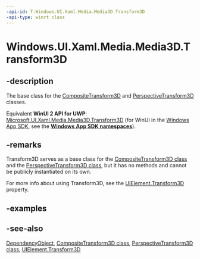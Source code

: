 ```yaml
---
-api-id: T:Windows.UI.Xaml.Media.Media3D.Transform3D
-api-type: winrt class
---
```


<!-- Class syntax.
public class Transform3D : Windows.UI.Xaml.DependencyObject, Windows.UI.Xaml.Media.Media3D.ITransform3D
-->

# Windows.UI.Xaml.Media.Media3D.Transform3D

## -description
The base class for the [CompositeTransform3D](compositetransform3d.md) and [PerspectiveTransform3D](perspectivetransform3d.md) classes.

Equivalent **WinUI 2 API for UWP**: [Microsoft.UI.Xaml.Media.Media3D.Transform3D](/windows/winui/api/microsoft.ui.xaml.media.media3d.transform3d) (for WinUI in the [Windows App SDK](/windows/apps/windows-app-sdk/), see the **[Windows App SDK namespaces](/windows/windows-app-sdk/api/winrt/)**).

## -remarks
Transform3D serves as a base class for the [CompositeTransform3D class](compositetransform3d.md) and the [PerspectiveTransform3D class](perspectivetransform3d.md), but it has no methods and cannot be publicly instantiated on its own.

For more info about using Transform3D, see the [UIElement.Transform3D](../windows.ui.xaml/uielement_transform3d.md) property.

## -examples

## -see-also
[DependencyObject](../windows.ui.xaml/dependencyobject.md), [CompositeTransform3D class](compositetransform3d.md), [PerspectiveTransform3D class](perspectivetransform3d.md), [UIElement.Transform3D](../windows.ui.xaml/uielement_transform3d.md)
